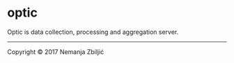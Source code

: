 # optic

Optic is data collection, processing and aggregation server.



---

Copyright © 2017 Nemanja Zbiljić
